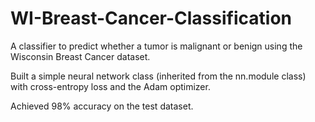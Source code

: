 # WI-Breast-Cancer-Classification
A classifier to predict whether a tumor is malignant or benign using the Wisconsin Breast Cancer dataset.

Built a simple neural network class (inherited from the nn.module class) with cross-entropy loss and the Adam optimizer.

Achieved 98% accuracy on the test dataset.
